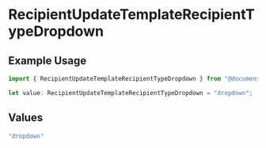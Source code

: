 # RecipientUpdateTemplateRecipientTypeDropdown

## Example Usage

```typescript
import { RecipientUpdateTemplateRecipientTypeDropdown } from "@documenso/sdk-typescript/models/operations";

let value: RecipientUpdateTemplateRecipientTypeDropdown = "dropdown";
```

## Values

```typescript
"dropdown"
```